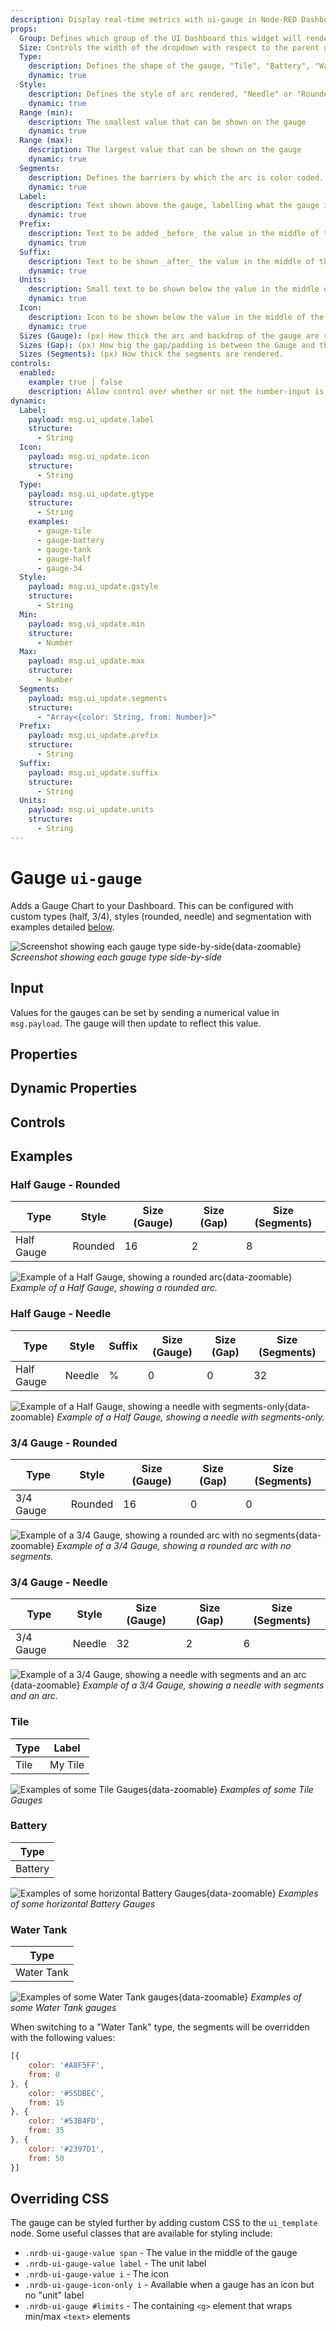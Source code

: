 ```yaml
---
description: Display real-time metrics with ui-gauge in Node-RED Dashboard 2.0 for immediate data visualization.
props:
  Group: Defines which group of the UI Dashboard this widget will render in.
  Size: Controls the width of the dropdown with respect to the parent group. Maximum value is the width of the group.
  Type:
    description: Defines the shape of the gauge, "Tile", "Battery", "Water Tank", "Half Gauge" or "3/4 Gauge"
    dynamic: true
  Style:
    description: Defines the style of arc rendered, "Needle" or "Rounded". (only applicable to for 3/4 and Half gauges)
    dynamic: true
  Range (min):
    description: The smallest value that can be shown on the gauge
    dynamic: true
  Range (max):
    description: The largest value that can be shown on the gauge
    dynamic: true
  Segments:
    description: Defines the barriers by which the arc is color coded. These segments can also be shown on the gauge.
    dynamic: true
  Label:
    description: Text shown above the gauge, labelling what the gauge is showing.
    dynamic: true
  Prefix:
    description: Text to be added _before_ the value in the middle of the gauge. (only applicable to for 3/4 and Half gauges)
    dynamic: true
  Suffix:
    description: Text to be shown _after_ the value in the middle of the gauge. (only applicable to for 3/4 and Half gauges)
    dynamic: true
  Units:
    description: Small text to be shown below the value in the middle of the gauge. (only applicable to for 3/4 and Half gauges)
    dynamic: true
  Icon:
    description: Icon to be shown below the value in the middle of the gauge. Uses <a href="https://pictogrammers.com/library/mdi/">Material Designs Icon</a>, no need to include the <code>mdi-</code> prefix. (only applicable to for 3/4 and Half gauges)
    dynamic: true
  Sizes (Gauge): (px) How thick the arc and backdrop of the gauge are rendered.
  Sizes (Gap): (px) How big the gap/padding is between the Gauge and the "Segments"
  Sizes (Segments): (px) How thick the segments are rendered.
controls:
  enabled:
    example: true | false
    description: Allow control over whether or not the number-input is enabled
dynamic:
  Label:
    payload: msg.ui_update.label
    structure:
      - String
  Icon:
    payload: msg.ui_update.icon
    structure:
      - String
  Type:
    payload: msg.ui_update.gtype
    structure:
      - String
    examples:
      - gauge-tile
      - gauge-battery
      - gauge-tank
      - gauge-half
      - gauge-34
  Style:
    payload: msg.ui_update.gstyle
    structure:
      - String
  Min:
    payload: msg.ui_update.min
    structure:
      - Number
  Max:
    payload: msg.ui_update.max
    structure:
      - Number
  Segments:
    payload: msg.ui_update.segments
    structure:
      - "Array<{color: String, from: Number}>"
  Prefix:
    payload: msg.ui_update.prefix
    structure:
      - String
  Suffix:
    payload: msg.ui_update.suffix
    structure:
      - String
  Units:
    payload: msg.ui_update.units
    structure:
      - String
---
```


<script setup>
    import AddedIn from '../../components/AddedIn.vue';
    import TryDemo from "./../../components/TryDemo.vue";
</script>

<TryDemo href="gauge">

# Gauge `ui-gauge` <AddedIn version="1.1.0"/>

</TryDemo>

Adds a Gauge Chart to your Dashboard. This can be configured with custom types (half, 3/4), styles (rounded, needle) and segmentation with examples detailed [below](#examples).

![Screenshot showing each gauge type side-by-side](/images/node-examples/ui-gauge-types.png "Screenshot showing each gauge type side-by-side"){data-zoomable}
_Screenshot showing each gauge type side-by-side_

## Input

Values for the gauges can be set by sending a numerical value in `msg.payload`. The gauge will then update to reflect this value.

## Properties

<PropsTable/>

## Dynamic Properties

<DynamicPropsTable/>

## Controls

<ControlsTable/>

## Examples

### Half Gauge - Rounded

| Type       | Style   | Size (Gauge) | Size (Gap) | Size (Segments) |
| ---------- | ------- | ------------------------------- | ----------------------------- | ---------------------------------- |
| Half Gauge | Rounded | 16                              | 2                             | 8                                  |

![Example of a Half Gauge, showing a rounded arc](/images/node-examples/ui-gauge-half-rounded.png "Example of a Half Gauge, showing a rounded arc"){data-zoomable}
_Example of a Half Gauge, showing a rounded arc._

### Half Gauge - Needle

| Type       | Style  | Suffix | Size (Gauge) | Size (Gap) | Size (Segments) |
| ---------- | ------ | ------ | ------------------------------- | ----------------------------- | ---------------------------------- |
| Half Gauge | Needle | %      | 0                               | 0                             | 32                                 |

![Example of a Half Gauge, showing a needle with segments-only](/images/node-examples/ui-gauge-half-needle.png "Example of a Half Gauge, showing a needle with segments-only"){data-zoomable}
_Example of a Half Gauge, showing a needle with segments-only._

### 3/4 Gauge - Rounded

| Type      | Style   | Size (Gauge) | Size (Gap) | Size (Segments) |
| --------- | ------- | ------------------------------- | ----------------------------- | ---------------------------------- |
| 3/4 Gauge | Rounded | 16                              | 0                             | 0                                  |

![Example of a 3/4 Gauge, showing a rounded arc with no segments](/images/node-examples/ui-gauge-34-rounded.png "Example of a 3/4 Gauge, showing a rounded arc with no segments"){data-zoomable}
_Example of a 3/4 Gauge, showing a rounded arc with no segments._

### 3/4 Gauge - Needle

| Type      | Style  | Size (Gauge) | Size (Gap) | Size (Segments) |
| --------- | ------ | ------------------------------- | ----------------------------- | ---------------------------------- |
| 3/4 Gauge | Needle | 32                              | 2                             | 6                                  |

![Example of a 3/4 Gauge, showing a needle with segments and an arc](/images/node-examples/ui-gauge-34-needle.png "Example of a 3/4 Gauge, showing a needle with segments and an arc"){data-zoomable}
_Example of a 3/4 Gauge, showing a needle with segments and an arc._

### Tile

| Type | Label   |
| ---- | ------- |
| Tile | My Tile |

![Examples of some Tile Gauges](/images/node-examples/ui-gauge-tiles.png "Examples of some Tile Gauges"){data-zoomable}
_Examples of some Tile Gauges_

### Battery <AddedIn version="1.15.0" />

| Type    |
| ------- |
| Battery |

![Examples of some horizontal Battery Gauges](/images/node-examples/ui-gauge-battery.png "Examples of some Battery Gauges"){data-zoomable}
_Examples of some horizontal Battery Gauges_

### Water Tank <AddedIn version="1.15.0" />

| Type       |
| ---------- |
| Water Tank |

![Examples of some Water Tank gauges](/images/node-examples/ui-gauge-water-tank.png "Examples of some Water Tank gauges"){data-zoomable}
_Examples of some Water Tank gauges_

When switching to a "Water Tank" type, the segments will be overridden with the following values:

```js
[{
    color: '#A8F5FF',
    from: 0
}, {
    color: '#55DBEC',
    from: 15
}, {
    color: '#53B4FD',
    from: 35
}, {
    color: '#2397D1',
    from: 50
}]
```

## Overriding CSS

The gauge can be styled further by adding custom CSS to the `ui_template` node. Some useful classes that are available for styling include:

- `.nrdb-ui-gauge-value span` - The value in the middle of the gauge
- `.nrdb-ui-gauge-value label` - The unit label
- `.nrdb-ui-gauge-value i` - The icon
- `.nrdb-ui-gauge-icon-only i` - Available when a gauge has an icon but no "unit" label
- `.nrdb-ui-gauge #limits` - The containing `<g>` element that wraps min/max `<text>` elements
